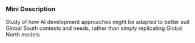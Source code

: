 ### Mini Description

Study of how AI development approaches might be adapted to better suit Global South contexts and needs, rather than simply replicating Global North models
